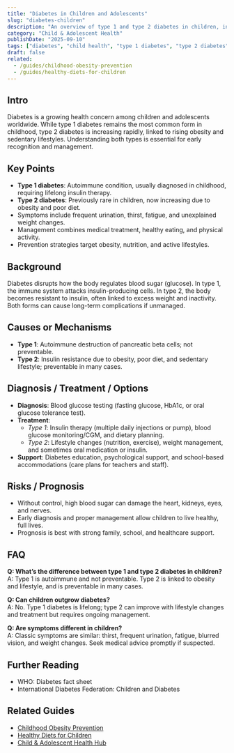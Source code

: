 ```yaml
---
title: "Diabetes in Children and Adolescents"
slug: "diabetes-children"
description: "An overview of type 1 and type 2 diabetes in children, including symptoms, diagnosis, management, and prevention."
category: "Child & Adolescent Health"
publishDate: "2025-09-10"
tags: ["diabetes", "child health", "type 1 diabetes", "type 2 diabetes"]
draft: false
related:
  - /guides/childhood-obesity-prevention
  - /guides/healthy-diets-for-children
---
```


## Intro
Diabetes is a growing health concern among children and adolescents worldwide. While type 1 diabetes remains the most common form in childhood, type 2 diabetes is increasing rapidly, linked to rising obesity and sedentary lifestyles. Understanding both types is essential for early recognition and management.

## Key Points
- **Type 1 diabetes**: Autoimmune condition, usually diagnosed in childhood, requiring lifelong insulin therapy.  
- **Type 2 diabetes**: Previously rare in children, now increasing due to obesity and poor diet.  
- Symptoms include frequent urination, thirst, fatigue, and unexplained weight changes.  
- Management combines medical treatment, healthy eating, and physical activity.  
- Prevention strategies target obesity, nutrition, and active lifestyles.  

## Background
Diabetes disrupts how the body regulates blood sugar (glucose). In type 1, the immune system attacks insulin-producing cells. In type 2, the body becomes resistant to insulin, often linked to excess weight and inactivity. Both forms can cause long-term complications if unmanaged.

## Causes or Mechanisms
- **Type 1**: Autoimmune destruction of pancreatic beta cells; not preventable.  
- **Type 2**: Insulin resistance due to obesity, poor diet, and sedentary lifestyle; preventable in many cases.  

## Diagnosis / Treatment / Options
- **Diagnosis**: Blood glucose testing (fasting glucose, HbA1c, or oral glucose tolerance test).  
- **Treatment**:  
  - *Type 1*: Insulin therapy (multiple daily injections or pump), blood glucose monitoring/CGM, and dietary planning.  
  - *Type 2*: Lifestyle changes (nutrition, exercise), weight management, and sometimes oral medication or insulin.  
- **Support**: Diabetes education, psychological support, and school-based accommodations (care plans for teachers and staff).  

## Risks / Prognosis
- Without control, high blood sugar can damage the heart, kidneys, eyes, and nerves.  
- Early diagnosis and proper management allow children to live healthy, full lives.  
- Prognosis is best with strong family, school, and healthcare support.

## FAQ
**Q: What’s the difference between type 1 and type 2 diabetes in children?**  
A: Type 1 is autoimmune and not preventable. Type 2 is linked to obesity and lifestyle, and is preventable in many cases.

**Q: Can children outgrow diabetes?**  
A: No. Type 1 diabetes is lifelong; type 2 can improve with lifestyle changes and treatment but requires ongoing management.

**Q: Are symptoms different in children?**  
A: Classic symptoms are similar: thirst, frequent urination, fatigue, blurred vision, and weight changes. Seek medical advice promptly if suspected.

## Further Reading
- WHO: Diabetes fact sheet  
- International Diabetes Federation: Children and Diabetes

## Related Guides
- [Childhood Obesity Prevention](/guides/childhood-obesity-prevention)  
- [Healthy Diets for Children](/guides/healthy-diets-for-children)  
- [Child & Adolescent Health Hub](/guides/child-adolescent-health-hub)

